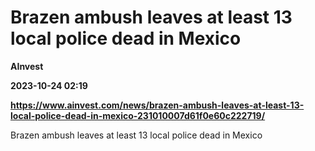 # Brazen ambush leaves at least 13 local police dead in Mexico
**AInvest**

**2023-10-24 02:19**

**https://www.ainvest.com/news/brazen-ambush-leaves-at-least-13-local-police-dead-in-mexico-231010007d61f0e60c222719/**

Brazen ambush leaves at least 13 local police dead in Mexico